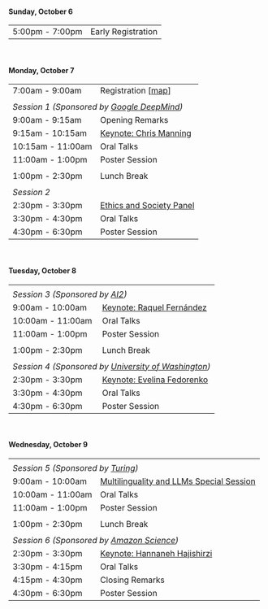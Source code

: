 
#### Sunday, October 6

<table>
<tr><td><div class="text-secondary">5:00pm - 7:00pm</div></td><td>Early Registration</td></tr>
</table>

<br/>

#### Monday, October 7


<table>
<tr><td><div class="text-secondary">7:00am - 9:00am</div></td><td>Registration [<a href="https://www.google.com/maps/@39.953356,-75.1964719,3a,75y,168.13h,90t/data=!3m7!1e1!3m5!1snZEzWfe949qTAhBy9C0NVQ!2e0!6shttps:%2F%2Fstreetviewpixels-pa.googleapis.com%2Fv1%2Fthumbnail%3Fpanoid%3DnZEzWfe949qTAhBy9C0NVQ%26cb_client%3Dmaps_sv.tactile.gps%26w%3D203%26h%3D100%26yaw%3D170.84972%26pitch%3D0%26thumbfov%3D100!7i16384!8i8192?entry=ttu&g_ep=EgoyMDI0MDkxMC4wIKXMDSoASAFQAw%3D%3D">map</a>]</td></tr>
<tr><td></td> </tr>
<tr><td colspan=2 style="font-style:italic">Session 1 (Sponsored by <a href="https://deepmind.google/">Google DeepMind</a>) </td></tr>
<tr><td><div class="text-secondary">9:00am - 9:15am</div></td><td>Opening Remarks</td></tr>
<tr><td><div class="text-secondary">9:15am - 10:15am</div></td><td><a href="/Keynotes.html">Keynote: Chris Manning</a></td></tr>
<tr><td><div class="text-secondary">10:15am - 11:00am</div></td><td>Oral Talks</td></tr>
<tr><td><div class="text-secondary">11:00am - 1:00pm</div></td><td>Poster Session</td></tr>
<tr><td></td> </tr>
<tr><td><div class="text-secondary">1:00pm - 2:30pm</div></td><td>Lunch Break</td></tr>
<tr><td></td> </tr>
<tr><td colspan=2 style="font-style:italic">Session 2</td></tr>
<tr><td><div class="text-secondary">2:30pm - 3:30pm</div></td><td><a href="/SpecialSessions.html">Ethics and Society Panel</a></td></tr>
<tr><td><div class="text-secondary">3:30pm - 4:30pm</div></td><td>Oral Talks</td></tr>
<tr><td><div class="text-secondary">4:30pm - 6:30pm</div></td><td>Poster Session</td></tr>
</table>

<br/>

#### Tuesday, October 8

<table>
<tr><td></td> </tr>
<tr><td colspan=2 style="font-style:italic">Session 3 (Sponsored by <a href="https://allenai.org/">AI2</a>) </td></tr>
<tr><td><div class="text-secondary">9:00am - 10:00am</div></td><td><a href="/Keynotes.html">Keynote: Raquel Fernández</a></td></tr>
<tr><td><div class="text-secondary">10:00am - 11:00am</div></td><td>Oral Talks</td></tr>
<tr><td><div class="text-secondary">11:00am - 1:00pm</div></td><td>Poster Session</td></tr>
<tr><td></td> </tr>
<tr><td><div class="text-secondary">1:00pm - 2:30pm</div></td><td>Lunch Break</td></tr>
<tr><td></td> </tr>
<tr><td colspan=2 style="font-style:italic">Session 4 (Sponsored by <a href="https://cs.washington.edu/">University of Washington</a>)</td></tr>
<tr><td><div class="text-secondary">2:30pm - 3:30pm</div></td><td><a href="/Keynotes.html">Keynote: Evelina Fedorenko</a></td></tr>
<tr><td><div class="text-secondary">3:30pm - 4:30pm</div></td><td>Oral Talks</td></tr>
<tr><td><div class="text-secondary">4:30pm - 6:30pm</div></td><td>Poster Session</td></tr>
</table>


<br/>

#### Wednesday, October 9


<table>
<tr><td></td> </tr>
<tr><td colspan=2 style="font-style:italic">Session 5 (Sponsored by <a href="https://www.turing.com/">Turing</a>)</td></tr>
<tr><td><div class="text-secondary">9:00am - 10:00am</div></td><td><a href="/SpecialSessions.html">Multilinguality and LLMs Special Session</a></td></tr>
<tr><td><div class="text-secondary">10:00am - 11:00am</div></td><td>Oral Talks</td></tr>
<tr><td><div class="text-secondary">11:00am - 1:00pm</div></td><td>Poster Session</td></tr>
<tr><td></td> </tr>
<tr><td><div class="text-secondary">1:00pm - 2:30pm</div></td><td>Lunch Break</td></tr>
<tr><td></td> </tr>
<tr><td colspan=2 style="font-style:italic">Session 6 (Sponsored by <a href="https://www.amazon.science/">Amazon Science</a>)</td></tr>
<tr><td><div class="text-secondary">2:30pm - 3:30pm</div></td><td><a href="/Keynotes.html">Keynote: Hannaneh Hajishirzi</a></td></tr>
<tr><td><div class="text-secondary">3:30pm - 4:15pm</div></td><td>Oral Talks</td></tr>
<tr><td><div class="text-secondary">4:15pm - 4:30pm</div></td><td>Closing Remarks</td></tr>
<tr><td><div class="text-secondary">4:30pm - 6:30pm</div></td><td>Poster Session</td></tr>
</table>

